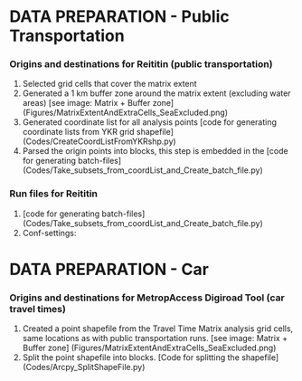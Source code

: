 # DATA PREPARATION - Public Transportation

### Origins and destinations for Reititin (public transportation)

1. Selected grid cells that cover the matrix extent
2. Generated a 1 km buffer zone around the matrix extent (excluding water areas) [see image: Matrix + Buffer zone] (Figures/MatrixExtentAndExtraCells_SeaExcluded.png)
3. Generated coordinate list for all analysis points [code for generating coordinate lists from YKR grid shapefile] (Codes/CreateCoordListFromYKRshp.py)
4. Parsed the origin points into blocks, this step is embedded in the [code for generating batch-files] (Codes/Take_subsets_from_coordList_and_Create_batch_file.py)


### Run files for Reititin

1. [code for generating batch-files] (Codes/Take_subsets_from_coordList_and_Create_batch_file.py)
2. Conf-settings:




# DATA PREPARATION - Car

### Origins and destinations for MetropAccess Digiroad Tool (car travel times)

1. Created a point shapefile from the Travel Time Matrix analysis grid cells, same locations as with public transportation runs. [see image: Matrix + Buffer zone] (Figures/MatrixExtentAndExtraCells_SeaExcluded.png)
2. Split the point shapefile into blocks. [Code for splitting the shapefile] (Codes/Arcpy_SplitShapeFile.py)



